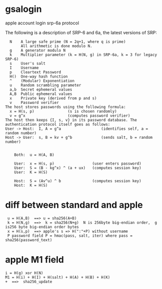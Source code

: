 # gsalogin
  apple account login srp-6a protocol

The following is a description of SRP-6 and 6a, the latest versions of SRP:

	  N    A large safe prime (N = 2q+1, where q is prime)
	       All arithmetic is done modulo N.
	  g    A generator modulo N
	  k    Multiplier parameter (k = H(N, g) in SRP-6a, k = 3 for legacy SRP-6)
	  s    User's salt
	  I    Username
	  p    Cleartext Password
	  H()  One-way hash function
	  ^    (Modular) Exponentiation
	  u    Random scrambling parameter
	  a,b  Secret ephemeral values
	  A,B  Public ephemeral values
	  x    Private key (derived from p and s)
	  v    Password verifier
	The host stores passwords using the following formula:
	  x = H(s, p)               (s is chosen randomly)
	  v = g^x                   (computes password verifier)
	The host then keeps {I, s, v} in its password database. The authentication protocol itself goes as follows:
	User -> Host:  I, A = g^a                  (identifies self, a = random number)
	Host -> User:  s, B = kv + g^b             (sends salt, b = random number)


        Both:  u = H(A, B)

        User:  x = H(s, p)                 (user enters password)
        User:  S = (B - kg^x) ^ (a + ux)   (computes session key)
        User:  K = H(S)

        Host:  S = (Av^u) ^ b              (computes session key)
        Host:  K = H(S)
 # diff between standard and apple
	 u = H(A,B)  ==> u = sha256(A+B) 
	 k = H(N,g)  ==>  k = sha256(N+g)  N is 256byte big-endian order,  g is256 byte big-endian order bytes
	 x = H(s,p)  ==> apple's s => H(":"+P) without username
	 P password field P = hmac(pass, salt, iter) where pass = sha256(password_text)
# apple M1 field 
	i = H(g) xor H(N)
	M1 = H(i) + H(I) + H(salt) + H(A) + H(B) + H(K) 
	+  ==>  sha256_update
